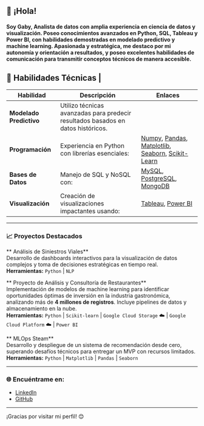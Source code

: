## 👋 ¡Hola!

#### Soy Gaby, Analista de datos con amplia experiencia en ciencia de datos y visualización. Poseo conocimientos avanzados en Python, SQL, Tableau y Power BI, con habilidades demostradas en modelado predictivo y machine learning. Apasionada y estratégica, me destaco por mi autonomía y orientación a resultados, y poseo excelentes habilidades de comunicación para transmitir conceptos técnicos de manera accesible.

## 🚀 Habilidades Técnicas                                                                                                      |

| **Habilidad**          | **Descripción**                                                                                                                | **Enlaces**                                                                                                          |
|------------------------|-------------------------------------------------------------------------------------------------------------------------------|---------------------------------------------------------------------------------------------------------------------|
| **Modelado Predictivo**| Utilizo técnicas avanzadas para predecir resultados basados en datos históricos.                                                |                                                                                                                     |
| **Programación**       | Experiencia en Python con librerías esenciales:                                                                                 | [Numpy](https://numpy.org), [Pandas](https://pandas.pydata.org), [Matplotlib](https://matplotlib.org), [Seaborn](https://seaborn.pydata.org), [Scikit-Learn](https://scikit-learn.org)                                                                                                                     |
| **Bases de Datos**     | Manejo de SQL y NoSQL con:                                                                                                      | [MySQL](https://www.mysql.com), [PostgreSQL](https://www.postgresql.org), [MongoDB](https://www.mongodb.com)                                                                                                                     |
| **Visualización**      | Creación de visualizaciones impactantes usando:                                                                                 | [Tableau](https://www.tableau.com), [Power BI](https://powerbi.microsoft.com)                                                                                                                     |

---

### 📈 Proyectos Destacados

** Análisis de Siniestros Viales**  
Desarrollo de dashboards interactivos para la visualización de datos complejos y toma de decisiones estratégicas en tiempo real.  
**Herramientas:** `Python`  | `NLP` 

** Proyecto de Análisis y Consultoría de Restaurantes**  
Implementación de modelos de machine learning para identificar oportunidades óptimas de inversión en la industria gastronómica, analizando más de **4 millones de registros**. Incluye pipelines de datos y almacenamiento en la nube.  
**Herramientas:** `Python`  | `Scikit-learn`  | `Google Cloud Storage` ☁️ | `Google Cloud Platform` ☁️ | `Power BI` 

** MLOps Steam**  
Desarrollo y despliegue de un sistema de recomendación desde cero, superando desafíos técnicos para entregar un MVP con recursos limitados.  
**Herramientas:** `Python`  | `Matplotlib`  | `Pandas`  | `Seaborn` 

---

### 🌐 Encuéntrame en:
- [LinkedIn](https://www.linkedin.com/in/gabriela-bergagna/) 
- [GitHub](https://github.com/gabybergagna) 
---

¡Gracias por visitar mi perfil! 😊



